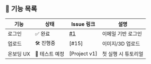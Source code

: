 ## 🧩 기능 목록

| 기능 | 상태 | Issue 링크 | 설명 |
|------|------|------------|------|
| 로그인 | ✅ 완료 | [#1](https://github.com/bjsjs3002/issueTemplate/issues/1) | 이메일 기반 로그인 |
| 업로드 | 🛠 진행중 | [#15] | 이미지/3D 업로드 |
| 온보딩 UX | 🧪 테스트 예정 | [Project v1]| 첫 실행 시 튜토리얼 |
